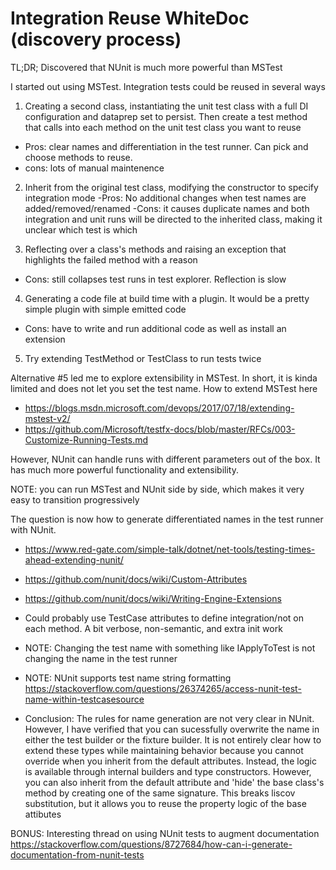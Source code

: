 ﻿# Integration Reuse WhiteDoc (discovery process)

TL;DR; Discovered that NUnit is much more powerful than MSTest

I started out using MSTest. Integration tests could be reused in several ways

1. Creating a second class, instantiating the unit test class with a full DI configuration and dataprep set to persist.
Then create a test method that calls into each method on the unit test class you want to reuse
- Pros: clear names and differentiation in the test runner. Can pick and choose methods to reuse.
- cons: lots of manual maintenence
2.  Inherit from the original test class, modifying the constructor to specify integration mode
-Pros: No additional changes when test names are added/removed/renamed
-Cons: it causes duplicate names and both integration and unit runs will be directed to the inherited class, making it unclear which test is which

3. Reflecting over a class's methods and raising an exception that highlights the failed method with a reason
 - Cons: still collapses test runs in test explorer. Reflection is slow

4. Generating a code file at build time with a plugin. It would be a pretty simple plugin with simple emitted code
- Cons: have to write and run additional code as well as install an extension

5. Try extending TestMethod or TestClass to run tests twice

Alternative #5 led me to explore extensibility in MSTest. In short, it is kinda limited and does not let you set the test name.
How to extend MSTest here
- https://blogs.msdn.microsoft.com/devops/2017/07/18/extending-mstest-v2/
- https://github.com/Microsoft/testfx-docs/blob/master/RFCs/003-Customize-Running-Tests.md

However, NUnit can handle runs with different parameters out of the box. It has much more powerful functionality and extensibility. 

NOTE: you can run MSTest and NUnit side by side, which makes it very easy to transition progressively

The question is now how to generate differentiated names in the test runner with NUnit.
- https://www.red-gate.com/simple-talk/dotnet/net-tools/testing-times-ahead-extending-nunit/
- https://github.com/nunit/docs/wiki/Custom-Attributes
- https://github.com/nunit/docs/wiki/Writing-Engine-Extensions
- Could probably use TestCase attributes to define integration/not on each method. A bit verbose, non-semantic, and extra init work
- NOTE: Changing the test name with something like IApplyToTest is not changing the name in the test runner
- NOTE: NUnit supports test name string formatting https://stackoverflow.com/questions/26374265/access-nunit-test-name-within-testcasesource

- Conclusion: The rules for name generation are not very clear in NUnit.
  However, I have verified that you can sucessfully overwrite the name in either
  the test builder or the fixture builder. 
  It is not entirely clear how to extend these types while maintaining behavior
  because you cannot override when you inherit from the default attributes. Instead,
  the logic is available through internal builders and type constructors.
  However, you can also inherit from the default attribute and 'hide' the base class's method 
  by creating one of the same signature. This breaks liscov substitution, but it 
  allows you to reuse the property logic of the base attibutes


BONUS: Interesting thread on using NUnit tests to augment documentation https://stackoverflow.com/questions/8727684/how-can-i-generate-documentation-from-nunit-tests